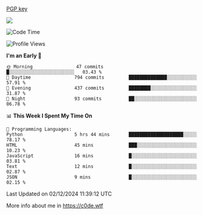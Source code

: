 [PGP key](https://c0de.wtf/urwq.asc)

<a href="https://wakatime.com"><img src="https://wakatime.com/share/@c0dezin/b7f18a7c-ab3a-40b8-8bc7-b1b7bf71f1d6.svg" /></a>

<!--START_SECTION:waka-->
![Code Time](http://img.shields.io/badge/Code%20Time-151%20hrs%2045%20mins-blue)

![Profile Views](http://img.shields.io/badge/Profile%20Views-0-blue)

**I'm an Early 🐤** 

```text
🌞 Morning                47 commits          █░░░░░░░░░░░░░░░░░░░░░░░░   03.43 % 
🌆 Daytime                794 commits         ██████████████░░░░░░░░░░░   57.91 % 
🌃 Evening                437 commits         ████████░░░░░░░░░░░░░░░░░   31.87 % 
🌙 Night                  93 commits          ██░░░░░░░░░░░░░░░░░░░░░░░   06.78 % 
```


📊 **This Week I Spent My Time On** 

```text
💬 Programming Languages: 
Python                   5 hrs 44 mins       ████████████████████░░░░░   78.17 % 
HTML                     45 mins             ███░░░░░░░░░░░░░░░░░░░░░░   10.23 % 
JavaScript               16 mins             █░░░░░░░░░░░░░░░░░░░░░░░░   03.81 % 
Text                     12 mins             █░░░░░░░░░░░░░░░░░░░░░░░░   02.87 % 
JSON                     9 mins              █░░░░░░░░░░░░░░░░░░░░░░░░   02.15 % 
```


 Last Updated on 02/12/2024 11:39:12 UTC
<!--END_SECTION:waka-->

More info about me in https://c0de.wtf
